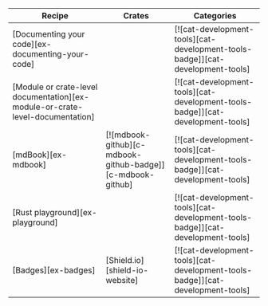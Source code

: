 | Recipe | Crates | Categories |
|---|---|---|
| [Documenting your code][ex-documenting-your-code] |  | [![cat-development-tools][cat-development-tools-badge]][cat-development-tools] |
| [Module or crate-level documentation][ex-module-or-crate-level-documentation] |  | [![cat-development-tools][cat-development-tools-badge]][cat-development-tools] |
| [mdBook][ex-mdbook] | [![mdbook-github][c-mdbook-github-badge]][c-mdbook-github] | [![cat-development-tools][cat-development-tools-badge]][cat-development-tools] |
| [Rust playground][ex-playground] |  | [![cat-development-tools][cat-development-tools-badge]][cat-development-tools] |
| [Badges][ex-badges] | [Shield.io][shield-io-website] | [![cat-development-tools][cat-development-tools-badge]][cat-development-tools] |
